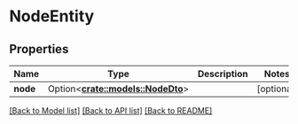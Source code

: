 # NodeEntity

## Properties

Name | Type | Description | Notes
------------ | ------------- | ------------- | -------------
**node** | Option<[**crate::models::NodeDto**](NodeDTO.md)> |  | [optional]

[[Back to Model list]](../README.md#documentation-for-models) [[Back to API list]](../README.md#documentation-for-api-endpoints) [[Back to README]](../README.md)



